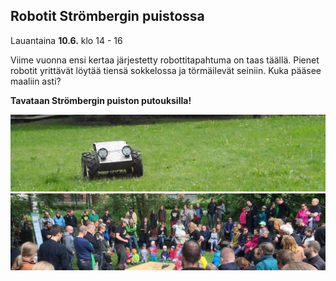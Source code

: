 ## Robotit Strömbergin puistossa

Lauantaina **10.6.** klo 14 - 16

Viime vuonna ensi kertaa järjestetty robottitapahtuma on taas täällä. Pienet robotit yrittävät löytää tiensä sokkelossa ja törmäilevät seiniin. Kuka pääsee maaliin asti?

**Tavataan Strömbergin puiston putouksilla!**

![](media/photos/2016_001.jpg?raw=true "Peltihirmu")
![](media/photos/2016_002.jpg?raw=true "Kisa 2016")

